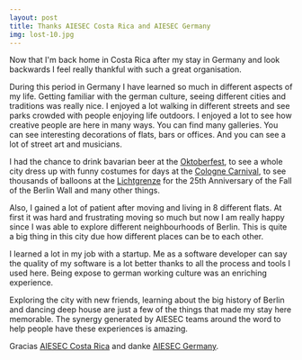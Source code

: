```yaml
---
layout: post
title: Thanks AIESEC Costa Rica and AIESEC Germany
img: lost-10.jpg
---
```

Now that I'm back home in Costa Rica after my stay in Germany and look backwards I feel really thankful with such a great organisation.

During this period in Germany I have learned so much in different aspects of my life. Getting familiar with the german culture, seeing different cities and traditions was really nice. I enjoyed a lot walking in different streets and see parks crowded with people enjoying life outdoors. I enjoyed a lot to see how creative people are here in many ways. You can find many galleries. You can see interesting decorations of flats, bars or offices. And you can see a lot of street art and musicians.

I had the chance to drink bavarian beer at the [Oktoberfest](https://www.youtube.com/watch?v=VSTY-Aan7Q0), to see a whole city dress up with funny costumes for days at the [Cologne Carnival](https://www.youtube.com/watch?v=OiG02T6K6kQ), to see thousands of balloons at the [Lichtgrenze](https://www.youtube.com/watch?v=M1F72OGWMDQ) for the 25th Anniversary of the Fall of the Berlin Wall and many other things.

Also, I gained a lot of patient after moving and living in 8 different flats. At first it was hard and frustrating moving so much but now I am really happy since I was able to explore different neighbourhoods of Berlin. This is quite a big thing in this city due how different places can be to each other.

I learned a lot in my job with a startup. Me as a software developer can say the quality of my software is a lot better thanks to all the process and tools I used here. Being expose to german working culture was an enriching experience.

Exploring the city with new friends, learning about the big history of Berlin and dancing deep house are just a few of the things that made my stay here memorable. The synergy generated by AIESEC teams around the word to help people have these experiences is amazing.

Gracias [AIESEC Costa Rica](https://www.facebook.com/aiesecucr) and danke [AIESEC Germany](https://aiesec.de).
